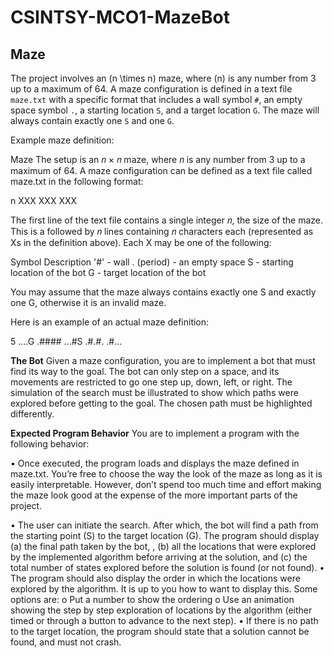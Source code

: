 # CSINTSY-MCO1-MazeBot


## Maze

The project involves an \(n \times n\) maze, where \(n\) is any number from 3 up to a maximum of 64. A maze configuration is defined in a text file `maze.txt` with a specific format that includes a wall symbol `#`, an empty space symbol `.`, a starting location `S`, and a target location `G`. The maze will always contain exactly one `S` and one `G`.

Example maze definition:

Maze
The setup is an 𝑛 × 𝑛 maze, where 𝑛 is any number from 3 up to a maximum of 64. A maze
configuration can be defined as a text file called maze.txt in the following format:

n
XXX
XXX
XXX

The first line of the text file contains a single integer 𝑛, the size of the maze. This is a followed by 𝑛
lines containing 𝑛 characters each (represented as Xs in the definition above). Each X may be one of
the following:

Symbol Description
'#' - wall
. (period) - an empty space
S - starting location of the bot
G - target location of the bot

You may assume that the maze always contains exactly one S and exactly one G, otherwise it is an
invalid maze.

Here is an example of an actual maze definition:

5
....G
.####
...#S
.#.#.
.#...

**The Bot**
Given a maze configuration, you are to implement a bot that must find its way to the goal. The bot
can only step on a space, and its movements are restricted to go one step up, down, left, or right.
The simulation of the search must be illustrated to show which paths were explored before getting to
the goal. The chosen path must be highlighted differently.

**Expected Program Behavior**
You are to implement a program with the following behavior:

• Once executed, the program loads and displays the maze defined in maze.txt. You’re free to
choose the way the look of the maze as long as it is easily interpretable. However, don’t spend
too much time and effort making the maze look good at the expense of the more important
parts of the project.

• The user can initiate the search. After which, the bot will find a path from the starting point
(S) to the target location (G). The program should display (a) the final path taken by the bot, ,
(b) all the locations that were explored by the implemented algorithm before arriving at the
solution, and (c) the total number of states explored before the solution is found (or not found).
• The program should also display the order in which the locations were explored by the
algorithm. It is up to you how to want to display this. Some options are:
    o Put a number to show the ordering
    o Use an animation showing the step by step exploration of locations by the algorithm
      (either timed or through a button to advance to the next step).
• If there is no path to the target location, the program should state that a solution cannot be
found, and must not crash.
